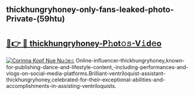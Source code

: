 ## thickhungryhoney-only-fans​-leaked-photo​-Private-(59htu)


# <h2><a href="https://mediaupload.pro?title=thickhungryhoney&ref=git">🔗👉 🔴 thickhungryhoney-P𝚑ot𝚘𝚜-V𝚒d𝚎o</a></h2>

[![Corinna Kopf Nue Nu𝚍e𝚜](https://i.imgur.com/0qMVB7G.gif)](https://mediaupload.pro?title=thickhungryhoney&ref=git)
Online-influencer-thickhungryhoney,known-for-publishing-dance-and-lifestyle-content,-including-performances-and-vlogs-on-social-media-platforms.Brilliant-ventriloquist-assistant-thickhungryhoney,celebrated-for-their-exceptional-abilities-and-accomplishments-in-assisting-ventriloquists.  